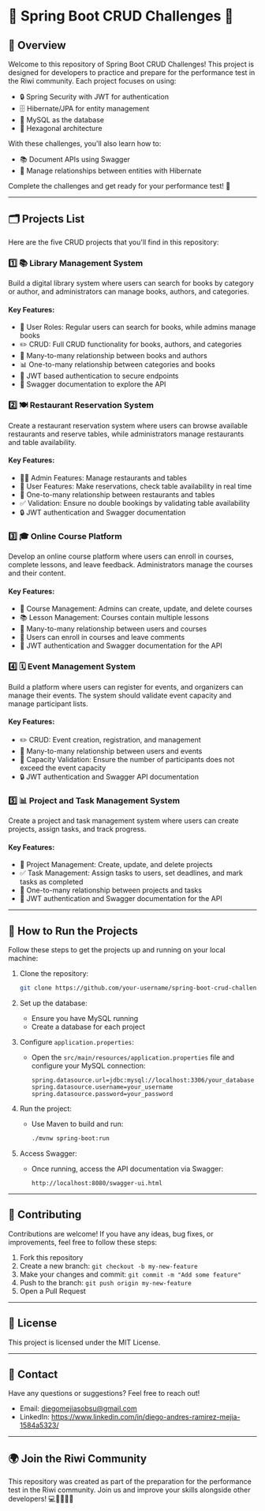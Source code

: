 # 🌟 Spring Boot CRUD Challenges 🌟

## 🚀 Overview

Welcome to this repository of Spring Boot CRUD Challenges! This project is designed for developers to practice and prepare for the performance test in the Riwi community. Each project focuses on using:

- 🔒 Spring Security with JWT for authentication
- 🗄️ Hibernate/JPA for entity management
- 🐬 MySQL as the database
- 🎯 Hexagonal architecture

With these challenges, you'll also learn how to:

- 📚 Document APIs using Swagger
- 🔗 Manage relationships between entities with Hibernate

Complete the challenges and get ready for your performance test! 💪

---

## 🗂️ Projects List

Here are the five CRUD projects that you'll find in this repository:

### 1️⃣ 📚 Library Management System

Build a digital library system where users can search for books by category or author, and administrators can manage books, authors, and categories.

#### Key Features:
- 👥 User Roles: Regular users can search for books, while admins manage books
- ✏️ CRUD: Full CRUD functionality for books, authors, and categories
- 🔗 Many-to-many relationship between books and authors
- 📊 One-to-many relationship between categories and books
- 🔐 JWT based authentication to secure endpoints
- 📖 Swagger documentation to explore the API

### 2️⃣ 🍽️ Restaurant Reservation System

Create a restaurant reservation system where users can browse available restaurants and reserve tables, while administrators manage restaurants and table availability.

#### Key Features:
- 👨‍💼 Admin Features: Manage restaurants and tables
- 🍴 User Features: Make reservations, check table availability in real time
- 🏪 One-to-many relationship between restaurants and tables
- ✅ Validation: Ensure no double bookings by validating table availability
- 🔒 JWT authentication and Swagger documentation

### 3️⃣ 🎓 Online Course Platform

Develop an online course platform where users can enroll in courses, complete lessons, and leave feedback. Administrators manage the courses and their content.

#### Key Features:
- 📝 Course Management: Admins can create, update, and delete courses
- 📚 Lesson Management: Courses contain multiple lessons
- 👥 Many-to-many relationship between users and courses
- 💬 Users can enroll in courses and leave comments
- 🔐 JWT authentication and Swagger documentation for the API

### 4️⃣ 🗓️ Event Management System

Build a platform where users can register for events, and organizers can manage their events. The system should validate event capacity and manage participant lists.

#### Key Features:
- ✏️ CRUD: Event creation, registration, and management
- 👥 Many-to-many relationship between users and events
- 🚫 Capacity Validation: Ensure the number of participants does not exceed the event capacity
- 🔒 JWT authentication and Swagger API documentation

### 5️⃣ 📊 Project and Task Management System

Create a project and task management system where users can create projects, assign tasks, and track progress.

#### Key Features:
- 📁 Project Management: Create, update, and delete projects
- ✅ Task Management: Assign tasks to users, set deadlines, and mark tasks as completed
- 🔗 One-to-many relationship between projects and tasks
- 🔐 JWT authentication and Swagger documentation for the API

---

## 🚀 How to Run the Projects

Follow these steps to get the projects up and running on your local machine:

1. Clone the repository:
   ```bash
   git clone https://github.com/your-username/spring-boot-crud-challenges.git
   ```

2. Set up the database:
   - Ensure you have MySQL running
   - Create a database for each project

3. Configure `application.properties`:
   - Open the `src/main/resources/application.properties` file and configure your MySQL connection:
     ```properties
     spring.datasource.url=jdbc:mysql://localhost:3306/your_database
     spring.datasource.username=your_username
     spring.datasource.password=your_password
     ```

4. Run the project:
   - Use Maven to build and run:
     ```bash
     ./mvnw spring-boot:run
     ```

5. Access Swagger:
   - Once running, access the API documentation via Swagger:
     ```
     http://localhost:8080/swagger-ui.html
     ```

---

## 🤝 Contributing

Contributions are welcome! If you have any ideas, bug fixes, or improvements, feel free to follow these steps:

1. Fork this repository
2. Create a new branch: `git checkout -b my-new-feature`
3. Make your changes and commit: `git commit -m "Add some feature"`
4. Push to the branch: `git push origin my-new-feature`
5. Open a Pull Request

---

## 📜 License

This project is licensed under the MIT License.

---

## 📧 Contact

Have any questions or suggestions? Feel free to reach out!

- Email: diegomejiasobsu@gmail.com
- LinkedIn: https://www.linkedin.com/in/diego-andres-ramirez-mejia-1584a5323/

---

## 🌍 Join the Riwi Community

This repository was created as part of the preparation for the performance test in the Riwi community. Join us and improve your skills alongside other developers! 💻👨‍💻👩‍💻
